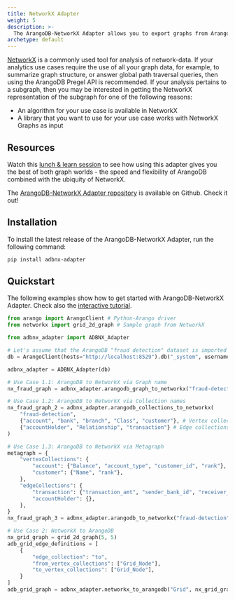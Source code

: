 ```yaml
---
title: NetworkX Adapter
weight: 5
description: >-
  The ArangoDB-NetworkX Adapter allows you to export graphs from ArangoDB into NetworkX for graph analysis with Python and vice-versa
archetype: default
---
```

[NetworkX](https://networkx.org/) is a commonly used tool for
analysis of network-data. If your
analytics use cases require the use of all your graph data, for example,
to summarize graph structure, or answer global path traversal queries,
then using the ArangoDB Pregel API is recommended. If your analysis pertains
to a subgraph, then you may be interested in getting the NetworkX
representation of the subgraph for one of the following reasons:

- An algorithm for your use case is available in NetworkX
- A library that you want to use for your use case works with NetworkX Graphs as input

## Resources

Watch this
[lunch & learn session](https://www.arangodb.com/resources/lunch-sessions/graph-beyond-lunch-break-2-9-introducing-the-arangodb-networkx-adapter/)
to see how using this adapter gives you the best of both
graph worlds - the speed and flexibility of ArangoDB combined with the
ubiquity of NetworkX.

The [ArangoDB-NetworkX Adapter repository](https://github.com/arangoml/networkx-adapter)
is available on Github. Check it out!

## Installation

To install the latest release of the ArangoDB-NetworkX Adapter,
run the following command:

```bash
pip install adbnx-adapter
```

## Quickstart

The following examples show how to get started with ArangoDB-NetworkX Adapter.
Check also the 
[interactive tutorial](https://colab.research.google.com/github/arangoml/networkx-adapter/blob/master/examples/ArangoDB_NetworkX_Adapter.ipynb).

```py
from arango import ArangoClient # Python-Arango driver
from networkx import grid_2d_graph # Sample graph from NetworkX

from adbnx_adapter import ADBNX_Adapter

# Let's assume that the ArangoDB "fraud detection" dataset is imported to this endpoint
db = ArangoClient(hosts="http://localhost:8529").db("_system", username="root", password="")

adbnx_adapter = ADBNX_Adapter(db)

# Use Case 1.1: ArangoDB to NetworkX via Graph name
nx_fraud_graph = adbnx_adapter.arangodb_graph_to_networkx("fraud-detection")

# Use Case 1.2: ArangoDB to NetworkX via Collection names
nx_fraud_graph_2 = adbnx_adapter.arangodb_collections_to_networkx(
    "fraud-detection", 
    {"account", "bank", "branch", "Class", "customer"}, # Vertex collections
    {"accountHolder", "Relationship", "transaction"} # Edge collections
)

# Use Case 1.3: ArangoDB to NetworkX via Metagraph
metagraph = {
    "vertexCollections": {
        "account": {"Balance", "account_type", "customer_id", "rank"},
        "customer": {"Name", "rank"},
    },
    "edgeCollections": {
        "transaction": {"transaction_amt", "sender_bank_id", "receiver_bank_id"},
        "accountHolder": {},
    },
}
nx_fraud_graph_3 = adbnx_adapter.arangodb_to_networkx("fraud-detection", metagraph)

# Use Case 2: NetworkX to ArangoDB
nx_grid_graph = grid_2d_graph(5, 5)
adb_grid_edge_definitions = [
    {
        "edge_collection": "to",
        "from_vertex_collections": ["Grid_Node"],
        "to_vertex_collections": ["Grid_Node"],
    }
]
adb_grid_graph = adbnx_adapter.networkx_to_arangodb("Grid", nx_grid_graph, adb_grid_edge_definitions)
```